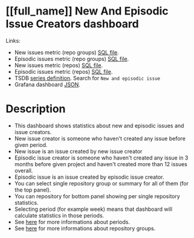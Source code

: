<h1 id="kubernetes-dashboard">[[full_name]] New And Episodic Issue Creators dashboard</h1>
<p>Links:</p>
<ul>
<li>New issues metric (repo groups) <a href="https://github.com/cncf/devstats/blob/master/metrics/shared/new_issues.sql" target="_blank">SQL file</a>.</li>
<li>Episodic issues metric (repo groups) <a href="https://github.com/cncf/devstats/blob/master/metrics/shared/episodic_issues.sql" target="_blank">SQL file</a>.</li>
<li>New issues metric (repos) <a href="https://github.com/cncf/devstats/blob/master/metrics/shared/new_issues_repos.sql" target="_blank">SQL file</a>.</li>
<li>Episodic issues metric (repos) <a href="https://github.com/cncf/devstats/blob/master/metrics/shared/episodic_issues_repos.sql" target="_blank">SQL file</a>.</li>
<li>TSDB <a href="https://github.com/cncf/devstats/blob/master/metrics/kubernetes/metrics.yaml" target="_blank">series definition</a>. Search for <code>New and episodic issue</code></li>
<li>Grafana dashboard <a href="https://github.com/cncf/devstats/blob/master/grafana/dashboards/kubernetes/new-and-episodic-issue-creators.json" target="_blank">JSON</a>.</li>
</ul>
<h1 id="description">Description</h1>
<ul>
<li>This dashboard shows statistics about new and episodic issues and issue creators.</li>
<li>New issue creator is someone who haven't created any issue before given period.</li>
<li>New issue is an issue created by new issue creator</li>
<li>Episodic issue creator is someone who haven't created any issue in 3 months before given project and haven't created more than 12 issues overall.</li>
<li>Episodic issue is an issue created by episodic issue creator.</li>
<li>You can select single repository group or summary for all of them (for the top panel).</li>
<li>You can repository for bottom panel showing per single repository statistics.</li>
<li>Selecting period (for example week) means that dashboard will calculate statistics in those periods.</li>
<li>See <a href="https://github.com/cncf/devstats/blob/master/docs/periods.md" target="_blank">here</a> for more informations about periods.</li>
<li>See <a href="https://github.com/cncf/devstats/blob/master/docs/repository_groups.md" target="_blank">here</a> for more informations about repository groups.</li>
</ul>
